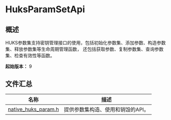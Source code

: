 # HuksParamSetApi

<!--Kit: Universal Keystore Kit-->
<!--Subsystem: Security-->
<!--Owner: @wutiantian-gitee-->
<!--Designer: @HighLowWorld-->
<!--Tester: @wxy1234564846-->
<!--Adviser: @zengyawen-->

## 概述

HUKS参数集支持密钥管理接口的使用，包括初始化参数集、添加参数、构造参数集、释放参数集等生命周期管理函数， 还包括获取参数、复制参数集、查询参数集、检查有效性等函数。

**起始版本：** 9

## 文件汇总

| 名称 | 描述 |
| -- | -- |
| [native_huks_param.h](capi-native-huks-param-h.md) | 提供参数集构造、使用和销毁的API。 |
